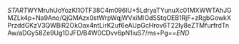 $START$WYMruhUoYozKl1OTF38C4m096lU+5LdryaTYunuXc01MXWWTAhJGMZLk4p+Na9Ano/QjGMAzx0stWrpWqjWVxiMlOd5StqOEB1RjF+zRgbGowkXPrzddGKzV3QWBiR2OkOax4ntLirK2uf6eAUpGcHrov6T22Iy8eZTMfurfrdTnAw/aDGy58Ze9Ug1DJFD/B4W0CDvv6pN1iuS7/ms+Pg==$END$